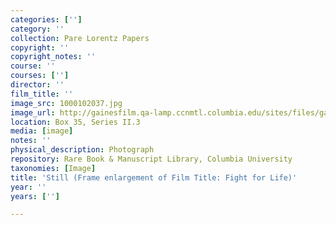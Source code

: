 ```yaml
---
categories: ['']
category: ''
collection: Pare Lorentz Papers
copyright: ''
copyright_notes: ''
course: ''
courses: ['']
director: ''
film_title: ''
image_src: 1000102037.jpg
image_url: http://gainesfilm.qa-lamp.ccnmtl.columbia.edu/sites/files/gainesfilm/images/1000102037.jpg
location: Box 35, Series II.3
media: [image]
notes: ''
physical_description: Photograph
repository: Rare Book & Manuscript Library, Columbia University
taxonomies: [Image]
title: 'Still (Frame enlargement of Film Title: Fight for Life)'
year: ''
years: ['']

---
```

